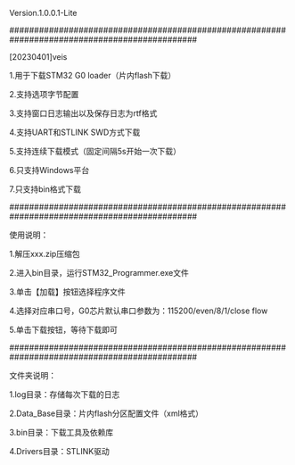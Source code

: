 Version.1.0.0.1-Lite

##############################################################################################

[20230401]veis

1.用于下载STM32 G0 loader（片内flash下载）

2.支持选项字节配置

3.支持窗口日志输出以及保存日志为rtf格式

4.支持UART和STLINK SWD方式下载

5.支持连续下载模式（固定间隔5s开始一次下载）

6.只支持Windows平台

7.只支持bin格式下载

##############################################################################################

使用说明：

1.解压xxx.zip压缩包

2.进入bin目录，运行STM32_Programmer.exe文件

3.单击【加载】按钮选择程序文件

4.选择对应串口号，G0芯片默认串口参数为：115200/even/8/1/close flow

5.单击下载按钮，等待下载即可

##############################################################################################

文件夹说明：

1.log目录：存储每次下载的日志

2.Data_Base目录：片内flash分区配置文件（xml格式）

3.bin目录：下载工具及依赖库

4.Drivers目录：STLINK驱动
